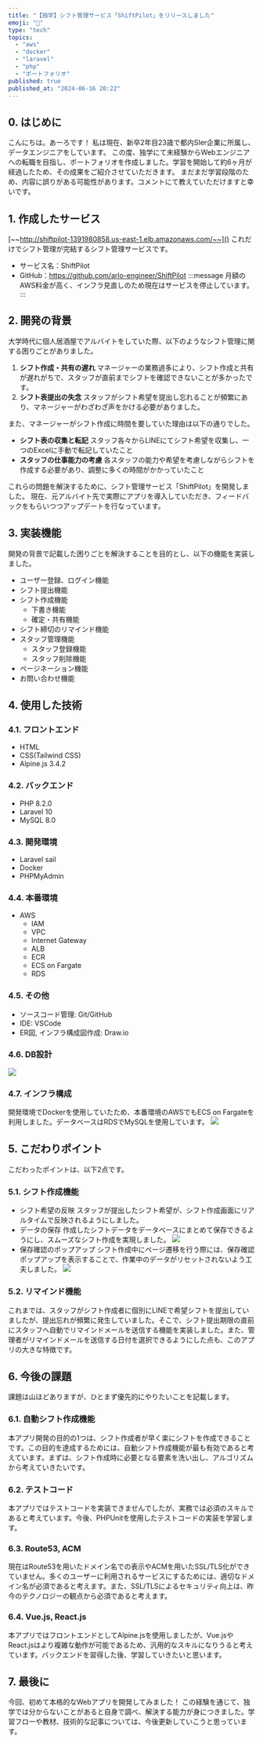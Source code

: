 ```yaml
---
title: "【独学】シフト管理サービス「ShiftPilot」をリリースしました"
emoji: "🦖"
type: "tech"
topics:
  - "aws"
  - "docker"
  - "laravel"
  - "php"
  - "ポートフォリオ"
published: true
published_at: "2024-06-16 20:22"
---
```


## 0. はじめに
こんにちは。あーろです！
私は現在、新卒2年目23歳で都内SIer企業に所属し、データエンジニアをしています。
この度、独学にて未経験からWebエンジニアへの転職を目指し、ポートフォリオを作成しました。学習を開始して約6ヶ月が経過したため、その成果をご紹介させていただきます。
まだまだ学習段階のため、内容に誤りがある可能性があります。コメントにて教えていただけますと幸いです。

## 1. 作成したサービス
[~~http://shiftpilot-1391980858.us-east-1.elb.amazonaws.com/~~]()
これだけでシフト管理が完結するシフト管理サービスです。
* サービス名：ShiftPilot
* GitHub：https://github.com/arlo-engineer/ShiftPilot
:::message
月額のAWS料金が高く、インフラ見直しのため現在はサービスを停止しています。
:::

## 2. 開発の背景
大学時代に個人居酒屋でアルバイトをしていた際、以下のようなシフト管理に関する困りごとがありました。
1. **シフト作成・共有の遅れ**
    マネージャーの業務過多により、シフト作成と共有が遅れがちで、スタッフが直前までシフトを確認できないことが多かったです。
2. **シフト表提出の失念**
   スタッフがシフト希望を提出し忘れることが頻繁にあり、マネージャーがわざわざ声をかける必要がありました。

また、マネージャーがシフト作成に時間を要していた理由は以下の通りでした。
* **シフト表の収集と転記**
  スタッフ各々からLINEにてシフト希望を収集し、一つのExcelに手動で転記していたこと
* **スタッフの仕事能力の考慮**
  各スタッフの能力や希望を考慮しながらシフトを作成する必要があり、調整に多くの時間がかかっていたこと

これらの問題を解決するために、シフト管理サービス「ShiftPilot」を開発しました。
現在、元アルバイト先で実際にアプリを導入していただき、フィードバックをもらいつつアップデートを行なっています。

## 3. 実装機能
開発の背景で記載した困りごとを解決することを目的とし、以下の機能を実装しました。
* ユーザー登録、ログイン機能
* シフト提出機能
* シフト作成機能
  * 下書き機能
  * 確定・共有機能
* シフト締切のリマインド機能
* スタッフ管理機能
    * スタッフ登録機能
    * スタッフ削除機能
* ページネーション機能
* お問い合わせ機能

## 4. 使用した技術
### 4.1. フロントエンド
* HTML
* CSS(Tailwind CSS)
* Alpine.js 3.4.2
### 4.2. バックエンド
* PHP 8.2.0
* Laravel 10
* MySQL 8.0
### 4.3. 開発環境
* Laravel sail
* Docker
* PHPMyAdmin
### 4.4. 本番環境
* AWS
    * IAM
    * VPC
    * Internet Gateway
    * ALB
    * ECR
    * ECS on Fargate
    * RDS
### 4.5. その他
* ソースコード管理: Git/GitHub
* IDE: VSCode
* ER図, インフラ構成図作成: Draw.io
### 4.6. DB設計
![](https://storage.googleapis.com/zenn-user-upload/d8492a70f1a2-20240627.png)

### 4.7. インフラ構成
開発環境でDockerを使用していたため、本番環境のAWSでもECS on Fargateを利用しました。データベースはRDSでMySQLを使用しています。
![](https://storage.googleapis.com/zenn-user-upload/9d0d985d50f9-20240620.png)


## 5. こだわりポイント
こだわったポイントは、以下2点です。
### 5.1. シフト作成機能
   * シフト希望の反映
     スタッフが提出したシフト希望が、シフト作成画面にリアルタイムで反映されるようにしました。
   * データの保存
     作成したシフトデータをデータベースにまとめて保存できるようにし、スムーズなシフト作成を実現しました。
![](https://storage.googleapis.com/zenn-user-upload/1be799fc0b5b-20240616.png)
   * 保存確認のポップアップ
     シフト作成中にページ遷移を行う際には、保存確認ポップアップを表示することで、作業中のデータがリセットされないよう工夫しました。
![](https://storage.googleapis.com/zenn-user-upload/bf4d07a137a8-20240616.png)
### 5.2. リマインド機能
これまでは、スタッフがシフト作成者に個別にLINEで希望シフトを提出していましたが、提出忘れが頻繁に発生していました。そこで、シフト提出期限の直前にスタッフへ自動でリマインドメールを送信する機能を実装しました。また、管理者がリマインドメールを送信する日付を選択できるようにした点も、このアプリの大きな特徴です。

## 6. 今後の課題
課題は山ほどありますが、ひとまず優先的にやりたいことを記載します。
### 6.1. 自動シフト作成機能
本アプリ開発の目的の1つは、シフト作成者が早く楽にシフトを作成できることです。この目的を達成するためには、自動シフト作成機能が最も有効であると考えています。まずは、シフト作成時に必要となる要素を洗い出し、アルゴリズムから考えていきたいです。
### 6.2. テストコード
本アプリではテストコードを実装できませんでしたが、実務では必須のスキルであると考えています。今後、PHPUnitを使用したテストコードの実装を学習します。
### 6.3. Route53, ACM
現在はRoute53を用いたドメイン名での表示やACMを用いたSSL/TLS化ができていません。多くのユーザーに利用されるサービスにするためには、適切なドメイン名が必須であると考えます。また、SSL/TLSによるセキュリティ向上は、昨今のテクノロジーの観点から必須であると考えます。
### 6.4. Vue.js, React.js
本アプリではフロントエンドとしてAlpine.jsを使用しましたが、Vue.jsやReact.jsはより複雑な動作が可能であるため、汎用的なスキルになりうると考えています。バックエンドを習得した後、学習していきたいと思います。

## 7. 最後に
今回、初めて本格的なWebアプリを開発してみました！
この経験を通じて、独学では分からないことがあると自身で調べ、解決する能力が身につきました。学習フローや教材、技術的な記事については、今後更新していこうと思っています。